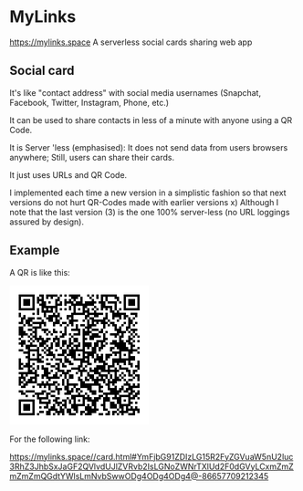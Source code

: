# MyLinks
https://mylinks.space
A serverless social cards sharing web app 

## Social card

It's like "contact address" with social media usernames (Snapchat, Facebook, Twitter, Instagram, Phone, etc.)

It can be used to share contacts in less of a minute with anyone using a QR Code.

It is Server 'less (emphasised): It does not send data from users browsers anywhere; Still, users can share their cards.

It just uses URLs and QR Code.

I implemented each time a new version in a simplistic fashion so that next versions do not hurt QR-Codes made with earlier versions x)
Although I note that the last version (3) is the one 100% server-less (no URL loggings assured by design).

## Example

A QR is like this:

![canvas](qr_example.png)

For the following link:

https://mylinks.space//card.html#YmFjbG91ZDIzLG15R2FyZGVuaW5nU2luc3RhZ3JhbSxJaGF2QVlvdUJlZVRvb2IsLGNoZWNrTXlUd2F0dGVyLCxmZmZmZmZmQGdtYWlsLmNvbSwwODg4ODg4ODg4@-86657709212345
